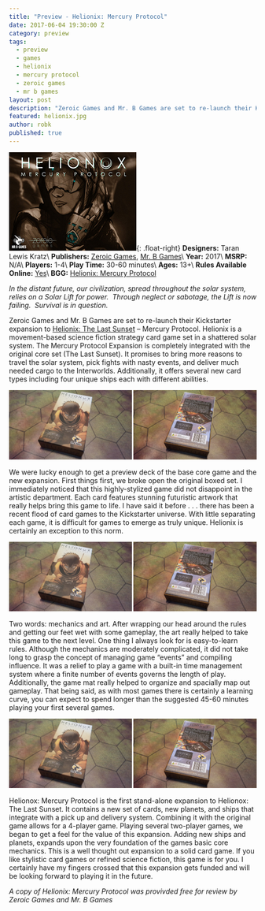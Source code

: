 ```yaml
---
title: "Preview - Helionix: Mercury Protocol"
date: 2017-06-04 19:30:00 Z
category: preview
tags:
  - preview
  - games
  - helionix
  - mercury protocol
  - zeroic games
  - mr b games
layout: post
description: "Zeroic Games and Mr. B Games are set to re-launch their Kickstarter expansion to Helionix: The Last Sunset – Mercury Protocol."
featured: helionix.jpg                                                                         
author: robk
published: true
---
```


![Helionix: Mercury Protocol](/images/helionix/cover.jpg){: .float-right}
**Designers:** Taran Lewis Kratz\\
**Publishers:** [Zeroic Games](http://zeroicgames.com), [Mr. B Games](http://www.mrbgames.com)\\
**Year:** 2017\\
**MSRP:** N/A\\
**Players:** 1-4\\
**Play Time:** 30-60 minutes\\
**Ages:** 13+\\
**Rules Available Online:** [Yes](http://zeroicgames.com/helionox-rules/)\\
**BGG:** [Helionix: Mercury Protocol](https://boardgamegeek.com/boardgame/196104/helionox-mercury-protocol)

*In the distant future, our civilization, spread throughout the solar system, relies on a Solar Lift for power.  Through neglect or sabotage, the Lift is now failing.  Survival is in question.*

Zeroic Games and Mr. B Games are set to re-launch their Kickstarter expansion to [Helionix: The Last Sunset](https://boardgamegeek.com/boardgame/176980/helionox-last-sunset) – Mercury Protocol. Helionix is a movement-based science fiction strategy card game set in a shattered solar system. The Mercury Protocol Expansion is completely integrated with the original core set (The Last Sunset). It promises to bring more reasons to travel the solar system, pick fights with nasty events, and deliver much needed cargo to the Interworlds. Additionally, it offers several new card types including four unique ships each with different abilities.

![Helionix: Mercury Protocol](/images/helionix/helionix1.jpg)

We were lucky enough to get a preview deck of the base core game and the new expansion. First things first, we broke open the original boxed set. I immediately noticed that this highly-stylized game did not disappoint in the artistic department. Each card features stunning futuristic artwork that really helps bring this game to life. I have said it before . . . there has been a recent flood of card games to the Kickstarter universe. With little separating each game, it is difficult for games to emerge as truly unique. Helionix is certainly an exception to this norm.

![Helionix: Mercury Protocol](/images/helionix/helionix1.jpg)

Two words: mechanics and art. After wrapping our head around the rules and getting our feet wet with some gameplay, the art really helped to take this game to the next level. One thing I always look for is easy-to-learn rules. Although the mechanics are moderately complicated, it did not take long to grasp the concept of managing game “events” and compiling influence. It was a relief to play a game with a built-in time management system where a finite number of events governs the length of play. Additionally, the game mat really helped to organize and spacially map out gameplay. That being said, as with most games there is certainly a learning curve, you can expect to spend longer than the suggested 45-60 minutes playing your first several games.

![Helionix: Mercury Protocol](/images/helionix/helionix1.jpg)

Helionox: Mercury Protocol is the first stand-alone expansion to Helionox: The Last Sunset. It contains a new set of cards, new planets, and ships that integrate with a pick up and delivery system. Combining it with the original game allows for a 4-player game. Playing several two-player games, we began to get a feel for the value of this expansion. Adding new ships and planets, expands upon the very foundation of the games basic core mechanics. This is a well thought out expansion to a solid card game. If you like stylistic card games or refined science fiction, this game is for you. I certainly have my fingers crossed that this expansion gets funded and will be looking forward to playing it in the future.

*A copy of Helionix: Mercury Protocol was provivded free for review by Zeroic Games and Mr. B Games*
